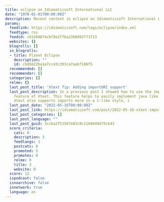 ```yaml
---
title: eclipse on Idiomaticsoft International LLC
date: "1970-01-01T00:00:00Z"
description: Recent content in eclipse on Idiomaticsoft International LLC
params:
  feedlink: https://idiomaticsoft.com/tags/eclipse/index.xml
  feedtype: rss
  feedid: c814b0874cbf9e2ffba23b8092f73f13
  websites: {}
  blogrolls: []
  in_blogrolls:
  - title: Planet Eclipse
    description: ""
    id: cbdb622ba1e7cc43c393ca7aabf106f5
  recommended: []
  recommender: []
  categories: []
  relme: {}
  last_post_title: 'Xtext Tip: Adding importURI support'
  last_post_description: In a previous post I showed how to use the import namespace
    feature of Xtext. This feature helps to easily implement java like imports. However,
    Xtext also supports imports more in a C-like style, i
  last_post_date: "2022-05-16T00:00:00Z"
  last_post_link: https://idiomaticsoft.com/post/2022-05-16-xtext-importuri/
  last_post_categories: []
  last_post_language: ""
  last_post_guid: 3ccba2f53567e83c8c1168649d75cb43
  score_criteria:
    cats: 0
    description: 3
    feedlangs: 1
    postcats: 0
    promoted: 5
    promotes: 0
    relme: 0
    title: 3
    website: 0
  score: 12
  ispodcast: false
  isnoarchive: false
  innetwork: true
  language: en
---
```

